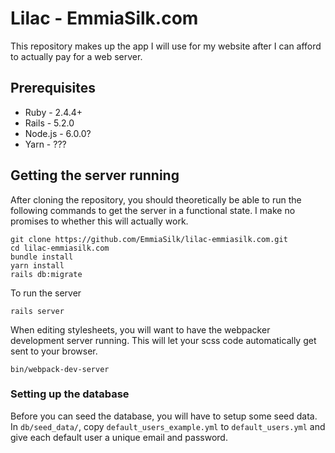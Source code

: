 # Lilac - EmmiaSilk.com
This repository makes up the app I will use for my website after I can afford
to actually pay for a web server.

## Prerequisites
* Ruby - 2.4.4+
* Rails - 5.2.0
* Node.js - 6.0.0?
* Yarn - ???

## Getting the server running
After cloning the repository, you should theoretically be able to run the
following commands to get the server in a functional state. I make no promises
to whether this will actually work.
```shell
git clone https://github.com/EmmiaSilk/lilac-emmiasilk.com.git
cd lilac-emmiasilk.com
bundle install
yarn install
rails db:migrate
```


To run the server
```shell
rails server
```

When editing stylesheets, you will want to have the webpacker development
server running. This will let your scss code automatically get sent to your
browser.
```shell
bin/webpack-dev-server
```

### Setting up the database
Before you can seed the database, you will have to setup some seed data. In
`db/seed_data/`, copy `default_users_example.yml` to `default_users.yml` and
give each default user a unique email and password.

